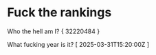 # Fuck the rankings

Who the hell am I?
{ 32220484 }

What fucking year is it?
[ 2025-03-31T15:20:00Z ]
